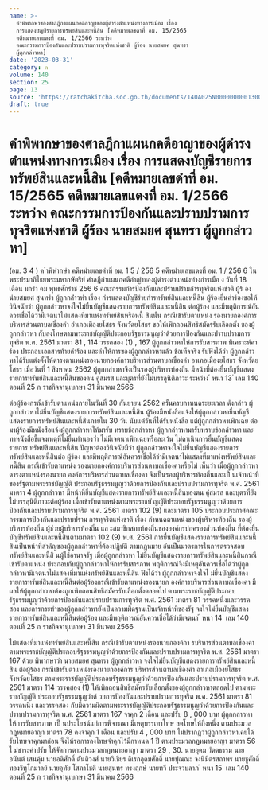 ```yaml
---
name: >-
  คำพิพากษาของศาลฎีกาแผนกคดีอาญาของผู้ดำรงตำแหน่งทางการเมือง เรื่อง
  การแสดงบัญชีรายการทรัพย์สินและหนี้สิน [คดีหมายเลขดำที่ อม. 15/2565
  คดีหมายเลขแดงที่ อม. 1/2566 ระหว่าง
  คณะกรรมการป้องกันและปราบปรามการทุจริตแห่งชาติ ผู้ร้อง นายสมยศ สุนทรา
  ผู้ถูกกล่าวหา]
date: '2023-03-31'
category: ก
volume: 140
section: 25
page: 13
source: 'https://ratchakitcha.soc.go.th/documents/140A025N0000000001300.pdf'
draft: true
---
```


# คำพิพากษาของศาลฎีกาแผนกคดีอาญาของผู้ดำรงตำแหน่งทางการเมือง เรื่อง การแสดงบัญชีรายการทรัพย์สินและหนี้สิน [คดีหมายเลขดำที่ อม. 15/2565 คดีหมายเลขแดงที่ อม. 1/2566 ระหว่าง คณะกรรมการป้องกันและปราบปรามการทุจริตแห่งชาติ ผู้ร้อง นายสมยศ สุนทรา ผู้ถูกกล่าวหา]

(อม. 3 4 ) ค ําพิพํากษํา คดีหมํายเลขดําที่ อม. 1 5 / 256 5 คดีหมํายเลขแดงที่ อม. 1 / 256 6 ในพระปรมาภิไธยพระมหากษัตริย์ ศําลฎีกําแผนกคดีอําญําของผู้ดํารงตําแหน่งทํางกํารเมือ ง วันที่ 18 เดือน มกรํา คม พุทธศักรําช 256 6 คณะกรรมกํารป้องกันและปรําบปรํามกํารทุจริตแห่งชําติ ผู้ร้ อง นํายสมยศ สุนทรํา ผู้ถูกกล่ําวหํา เรื่อง กํารแสดงบัญชีรํายกํารทรัพย์สินและหนี้สิน ผู้ร้องยื่นคำร้องขอให้วินิจฉัยว่า ผู้ถูกกล่าวหาจงใจไม่ยื่นบัญชีแสดงรายการทรัพย์สินและหนี้สิน ต่อผู้ร้อง และมีพฤติการณ์อันควรเชื่อได้ว่ามีเจตนาไม่แสดงที่มาแห่งทรัพย์สินหรือหนี้ สินนั้น กรณีเข้ารับตาแหน่ง รองนายกองค์การบริหารส่วนตาบลเขื่องคำ อำเภอเมืองยโสธร จังหวัดยโสธร ขอให้เพิกถอนสิทธิสมัครรับเลือกตั้ง ของผู้ถูกกล่าวหา กับลงโทษตามพระราชบัญญัติประกอบรัฐธรรมนูญว่าด้วยการป้องกันและปราบปรามการทุจริต พ.ศ. 2561 มาตรา 81 , 114 วรรคสอง (1) , 167 ผู้ถูกกล่าวหาให้การรับสารภาพ พิเคราะห์คาร้อง ประกอบเอกสารท้ายคำร้อง และคำให้การของผู้ถูกกล่าวหาแล้ว ข้อเท็จจริง รับฟังได้ว่า ผู้ถูกกล่าวหาได้รับแต่งตั้งให้ดารงตาแหน่งรองนายกองค์การบริหารส่วนตาบลเขื่องคำ อาเภอเมืองยโสธร จังหวัดย โสธร เมื่อวันที่ 1 สิงหาคม 2562 ผู้ถูกกล่าวหาจึงเป็นรองผู้บริหารท้องถิ่น มีหน้าที่ต้องยื่นบัญชีแสดงรายการทรัพย์สินและหนี้สินของตน คู่สมรส และบุตรที่ยังไม่บรรลุนิติภาวะ ระหว่ําง ้ หนา 13 ่ เลม 140 ตอนที่ 25 ก ราชกิจจานุเบกษา 31 มีนาคม 2566

ต่อผู้ร้องกรณีเข้ารับตาแหน่งภายในวันที่ 30 กันยายน 2562 ครั้นครบกาหนดระยะเวลา ดังกล่าว ผู้ถูกกล่าวหาไม่ยื่นบัญชีแสดงรายการทรัพย์สินและหนี้สิน ผู้ร้องมีหนังสือแจ้งให้ผู้ถูกกล่าวหายื่นบัญชี แสดงรายการทรัพย์สินและหนี้สินภายใน 30 วัน นับแต่วันที่ได้รับหนังสือ แต่ผู้ถูกกล่าวหาเพิกเฉย ต่อมาผู้ร้องมีหนังสือแจ้งผู้ถูกกล่าวหาให้มารับ ทราบข้อกล่าวหา ผู้ถูกกล่าวหามารับทราบข้อกล่าวหา และทาหนังสือชี้แจงเหตุที่ไม่ยื่นทำนองว่ำ ไม่มีเจตนาเพิกเฉยหรือละเว้น ไม่ดาเนินการยื่นบัญชีแสดงรายการ ทรัพย์สินและหนี้สิน ปัญหาต้องวินิจฉัยมีว่า ผู้ถูกกล่าวหาจงใจไม่ยื่นบัญชีแสดงรายการทรัพย์สินและหนี้สินต่อ ผู้ร้อง และมีพฤติการณ์อันควรเชื่อได้ว่ามีเจตนาไม่แสดงที่มาแห่งทรัพย์สินและหนี้สิน กรณีเข้ารับตาแหน่ง รองนายกองค์การบริหารส่วนตาบลเขื่องคาหรือไม่ เห็นว่า เมื่อผู้ถูกกล่าวหาดารงตาแหน่งรองนายก องค์การบริหารส่วนตาบลเขื่องคา จึงเป็นรองผู้บริหารท้องถิ่นและเป็ นเจ้าหน้าที่ของรัฐตามพระราชบัญญัติ ประกอบรัฐธรรมนูญว่าด้วยการป้องกันและปราบปรามการทุจริต พ.ศ. 2561 มาตรา 4 ผู้ถูกกล่าวหา มีหน้าที่ยื่นบัญชีแสดงรายการทรัพย์สินและหนี้สินของตน คู่สมรส และบุตรที่ยังไม่บรรลุนิติภาวะต่อผู้ร้อง เมื่อเข้ารับตาแหน่งตามพระราชบั ญญัติประกอบรัฐธรรมนูญว่าด้วยการป้องกันและปราบปรามการทุจริต พ.ศ. 2561 มาตรา 102 (9) และมาตรา 105 ประกอบประกาศคณะกรรมการป้องกันและปราบปราม การทุจริตแห่งชาติ เรื่อง กำหนดตาแหน่งของผู้บริหารท้องถิ่น รองผู้บริหารท้องถิ่น ผู้ช่วยผู้บริหารท้องถิ่น แล ะสมาชิกสภาท้องถิ่นขององค์กรปกครองส่วนท้องถิ่น ที่ต้องยื่นบัญชีทรัพย์สินและหนี้สินตามมาตรา 102 (9) พ.ศ. 2561 การยื่นบัญชีแสดงรายการทรัพย์สินและหนี้สินเป็นหน้าที่สำคัญของผู้ถูกกล่าวหาที่ต้องปฏิบัติ ตามกฎหมาย อันเป็นมาตรการในการตรวจสอบทรัพย์สินและหนี้สิ นผู้ใช้อานาจรัฐ เมื่อผู้ถูกกล่าวหา ไม่ยื่นบัญชีแสดงรายการทรัพย์สินและหนี้สินกรณีเข้ารับตาแหน่ง ประกอบกับผู้ถูกกล่าวหาให้การรับสารภาพ พฤติการณ์จึงมีเหตุอันควรเชื่อได้ว่าผู้ถูกกล่าวหามีเจตนาไม่แสดงที่มาแห่งทรัพย์สินและหนี้สิน ฟังได้ว่า ผู้ถูกกล่าวหาจงใจไ ม่ยื่นบัญชีแสดงรายการทรัพย์สินและหนี้สินต่อผู้ร้องกรณีเข้ารับตาแหน่งรองนายก องค์การบริหารส่วนตาบลเขื่องคา มีผลให้ผู้ถูกกล่าวหาต้องถูกเพิกถอนสิทธิสมัครรับเลือกตั้งตลอดไป ตามพระราชบัญญัติประกอบรัฐธรรมนูญว่าด้วยการป้องกันและปราบปรามการทุจริต พ.ศ. 2561 มาตรา 81 วรรคหนึ่งและวรรคสอง และการกระทำของผู้ถูกกล่าวหายังเป็นความผิดฐานเป็นเจ้าหน้าที่ของรัฐ จงใจไม่ยื่นบัญชีแสดงรายการทรัพย์สินและหนี้สินต่อผู้ร้อง และมีพฤติการณ์อันควรเชื่อได้ว่ามีเจตนา ้ หนา 14 ่ เลม 140 ตอนที่ 25 ก ราชกิจจานุเบกษา 31 มีนาคม 2566

ไม่แสดงที่มาแห่งทรัพย์สินและหนี้สิน กรณีเข้ารับตาแหน่งรองนายกองค์กา รบริหารส่วนตาบลเขื่องคา ตามพระราชบัญญัติประกอบรัฐธรรมนูญว่าด้วยการป้องกันและปราบปรามการทุจริต พ.ศ. 2561 มาตรา 167 ด้วย พิพากษาว่า นายสมยศ สุนทรา ผู้ถูกกล่าวหา จงใจไม่ยื่นบัญชีแสดงรายการทรัพย์สินและหนี้สิน ต่อผู้ร้อง กรณีเข้ารับตาแหน่งรองนายกองค์การ บริหารส่วนตาบลเขื่องคำ อาเภอเมืองยโสธร จังหวัดยโสธร ตามพระราชบัญญัติประกอบรัฐธรรมนูญว่าด้วยการป้องกันและปราบปรามการทุจริต พ.ศ. 2561 มาตรา 114 วรรคสอง (1) ให้เพิกถอนสิทธิสมัครรับเลือกตั้งของผู้ถูกกล่าวหาตลอดไป ตามพระราชบัญญัติ ประกอบรัฐธรรมนูญว่าด้ วยการป้องกันและปราบปรามการทุจริต พ.ศ. 2561 มาตรา 81 วรรคหนึ่ง และวรรคสอง กับมีความผิดตามพระราชบัญญัติประกอบรัฐธรรมนูญว่าด้วยการป้องกันและปราบปรามการทุจริต พ.ศ. 2561 มาตรา 167 จาคุก 2 เดือน และปรับ 8 , 000 บาท ผู้ถูกกล่าวหาให้การรับสารภาพ เป็ นประโยชน์แก่การพิจารณา มีเหตุบรรเทาโทษ ลดโทษให้กึ่งหนึ่ง ตามประมวลกฎหมายอาญา มาตรา 78 คงจาคุก 1 เดือน และปรับ 4 , 000 บาท ไม่ปรากฏว่าผู้ถูกกล่าวหาเคยได้รับโทษจาคุกมาก่อน จึงให้รอการลงโทษจำคุกไว้มีกาหนด 1 ปี ตามประมวลกฎหมายอาญา มาตรา 56 ไ ม่ชาระค่าปรับ ให้จัดการตามประมวลกฎหมายอาญา มาตรา 29 , 30. นายอุดม วัตตธรรม นายอนันต์ เสนคุ้ม นายอดิศักดิ์ ตันติวงศ์ นายวิเชียร ดิเรกอุดมศักดิ์ นายปุณณะ จงนิมิตรสถาพร นายชูศักดิ์ ทองวิทูโกมาลย์ นายอุทัย โสภาโชติ นายสุนทร ทรงฤกษ์ นายทวี ประจวบลาภ ้ หนา 15 ่ เลม 140 ตอนที่ 25 ก ราชกิจจานุเบกษา 31 มีนาคม 2566
